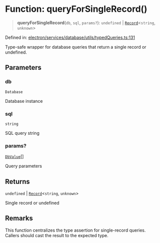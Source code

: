 # Function: queryForSingleRecord()

> **queryForSingleRecord**(`db`, `sql`, `params?`): `undefined` \| [`Record`](https://www.typescriptlang.org/docs/handbook/utility-types.html#recordkeys-type)\<`string`, `unknown`\>

Defined in: [electron/services/database/utils/typedQueries.ts:131](https://github.com/Nick2bad4u/Uptime-Watcher/blob/main/electron/services/database/utils/typedQueries.ts#L131)

Type-safe wrapper for database queries that return a single record or
undefined.

## Parameters

### db

`Database`

Database instance

### sql

`string`

SQL query string

### params?

[`DbValue`](../../valueConverters/type-aliases/DbValue.md)[]

Query parameters

## Returns

`undefined` \| [`Record`](https://www.typescriptlang.org/docs/handbook/utility-types.html#recordkeys-type)\<`string`, `unknown`\>

Single record or undefined

## Remarks

This function centralizes the type assertion for single-record queries.
Callers should cast the result to the expected type.
